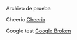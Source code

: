 Archivo de prueba

Cheerio [Cheerio](https://github.com/cheeriojs/cheerio)

Google test [Google Broken](https://www.google.com/no-existe')
